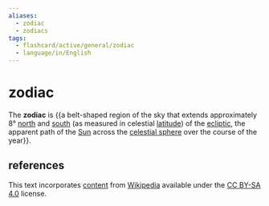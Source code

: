 ```yaml
---
aliases:
  - zodiac
  - zodiacs
tags:
  - flashcard/active/general/zodiac
  - language/in/English
---
```


# zodiac

The __zodiac__ is {{a belt-shaped region of the sky that extends approximately 8° [north](north.md) and [south](south.md) (as measured in celestial [latitude](latitude.md)) of the [ecliptic](ecliptic.md), the apparent path of the [Sun](Sun.md) across the [celestial sphere](celestial%20sphere.md) over the course of the year}}. <!--SR:!2025-07-21,279,290-->

## references

This text incorporates [content](https://en.wikipedia.org/wiki/zodiac) from [Wikipedia](Wikipedia.md) available under the [CC BY-SA 4.0](https://creativecommons.org/licenses/by-sa/4.0/) license.
